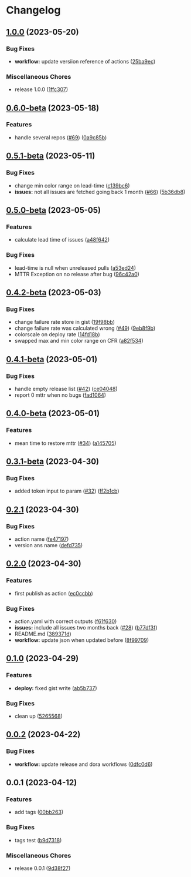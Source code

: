 # Changelog

## [1.0.0](https://github.com/stenjo/devops-metrics-action/compare/v0.6.0-beta...v1.0.0) (2023-05-20)


### Bug Fixes

* **workflow:** update versiion reference of actions ([25ba9ec](https://github.com/stenjo/devops-metrics-action/commit/25ba9eca29382cc04fe502de26ffdf6d1e0d1b40))


### Miscellaneous Chores

* release 1.0.0 ([1ffc307](https://github.com/stenjo/devops-metrics-action/commit/1ffc3073f9ea241bb2cba6572ff3cffe9b014906))

## [0.6.0-beta](https://github.com/stenjo/devops-metrics-action/compare/v0.5.1-beta...v0.6.0-beta) (2023-05-18)


### Features

* handle several repos ([#69](https://github.com/stenjo/devops-metrics-action/issues/69)) ([0a9c85b](https://github.com/stenjo/devops-metrics-action/commit/0a9c85b62e6a94ce86b85933f8486a6917c7269b))

## [0.5.1-beta](https://github.com/stenjo/devops-metrics-action/compare/v0.5.0-beta...v0.5.1-beta) (2023-05-11)


### Bug Fixes

* change min color range on lead-time ([c139bc6](https://github.com/stenjo/devops-metrics-action/commit/c139bc692b37ba3954f1e8fde282e5faa52b0e38))
* **issues:** not all issues are fetched going back 1 month ([#66](https://github.com/stenjo/devops-metrics-action/issues/66)) ([5b36db8](https://github.com/stenjo/devops-metrics-action/commit/5b36db871a2251c9aff41054dda03ef0d8b7f0d2))

## [0.5.0-beta](https://github.com/stenjo/devops-metrics-action/compare/v0.4.2-beta...v0.5.0-beta) (2023-05-05)


### Features

* calculate lead time of issues ([a48f642](https://github.com/stenjo/devops-metrics-action/commit/a48f6423b8079f62801b1bcb39416eaefb3b5a39))


### Bug Fixes

* lead-time is null when unreleased pulls ([a53ed24](https://github.com/stenjo/devops-metrics-action/commit/a53ed243ba337f70f5f93039b8a9610c99861356))
* MTTR Exception on no release after bug ([96c42a0](https://github.com/stenjo/devops-metrics-action/commit/96c42a0fbb54ba9fc6a9b73caea9a1cab75c6064))

## [0.4.2-beta](https://github.com/stenjo/devops-metrics-action/compare/v0.4.1-beta...v0.4.2-beta) (2023-05-03)


### Bug Fixes

* change failure rate store in gist ([19f98bb](https://github.com/stenjo/devops-metrics-action/commit/19f98bbde299c118e0485d07f123acf71a9f9e36))
* change failure rate was calculated wrong ([#49](https://github.com/stenjo/devops-metrics-action/issues/49)) ([9eb8f9b](https://github.com/stenjo/devops-metrics-action/commit/9eb8f9b4baeb17a49224ae5b21dab6d08078584c))
* colorscale on deploy rate ([14fd18b](https://github.com/stenjo/devops-metrics-action/commit/14fd18b70946c60dd1ae070059be54cd93fb07f0))
* swapped max and min color range on CFR ([a82f534](https://github.com/stenjo/devops-metrics-action/commit/a82f5340cbf29070290caa0fa1c23be44f18c23f))

## [0.4.1-beta](https://github.com/stenjo/devops-metrics-action/compare/v0.4.0-beta...v0.4.1-beta) (2023-05-01)


### Bug Fixes

* handle empty release list ([#42](https://github.com/stenjo/devops-metrics-action/issues/42)) ([ce04048](https://github.com/stenjo/devops-metrics-action/commit/ce040485974f9b17b4e70cc676d2f41211a906f5))
* report 0 mttr when no bugs ([fad1064](https://github.com/stenjo/devops-metrics-action/commit/fad1064456834164ea75f1dda44259a184339cd6))

## [0.4.0-beta](https://github.com/stenjo/devops-metrics-action/compare/v0.3.1-beta...v0.4.0-beta) (2023-05-01)


### Features

* mean time to restore mttr ([#34](https://github.com/stenjo/devops-metrics-action/issues/34)) ([a145705](https://github.com/stenjo/devops-metrics-action/commit/a145705c0d8a6c2331ffbda7652080e22a13d8ce))

## [0.3.1-beta](https://github.com/stenjo/devops-metrics-action/compare/v0.3.0-beta...v0.3.1-beta) (2023-04-30)


### Bug Fixes

* added token input to param ([#32](https://github.com/stenjo/devops-metrics-action/issues/32)) ([ff2b1cb](https://github.com/stenjo/devops-metrics-action/commit/ff2b1cbb473b7616e2055561882e66f94102ec65))

## [0.2.1](https://github.com/stenjo/devops-metrics-action/compare/v0.2.0...v0.2.1) (2023-04-30)


### Bug Fixes

* action name ([fe47197](https://github.com/stenjo/devops-metrics-action/commit/fe47197c927d0beac003c0bdc7eeb6991f43a5aa))
* version ans name ([defd735](https://github.com/stenjo/devops-metrics-action/commit/defd7354072c3e7d750326cc23713a1238fadbad))

## [0.2.0](https://github.com/stenjo/devops-metrics-action/compare/v0.1.0...v0.2.0) (2023-04-30)


### Features

* first publish as action ([ec0ccbb](https://github.com/stenjo/devops-metrics-action/commit/ec0ccbbfef5d62657d9ff3e5db9070bb1089c957))


### Bug Fixes

* action.yaml with correct outputs ([f61f630](https://github.com/stenjo/devops-metrics-action/commit/f61f6309f831d5f5d07d494f23e90445f2402fd7))
* **issues:** include all issues two months back ([#28](https://github.com/stenjo/devops-metrics-action/issues/28)) ([b77df3f](https://github.com/stenjo/devops-metrics-action/commit/b77df3f1c470216904c792eac2d0bbbdbd959e21))
* README.md ([389371d](https://github.com/stenjo/devops-metrics-action/commit/389371db595eb5145c9a70577546f97913d360dd))
* **workflow:** update json when updated before ([8f99709](https://github.com/stenjo/devops-metrics-action/commit/8f997097aeb75e73d9063452f97c2f5f3cd21d5d))

## [0.1.0](https://github.com/stenjo/dora/compare/v0.0.2...v0.1.0) (2023-04-29)


### Features

* **deploy:** fixed gist write ([ab5b737](https://github.com/stenjo/dora/commit/ab5b73791ef2d3247038a4c0b7f4afc573a9fc80))


### Bug Fixes

* clean up ([5265568](https://github.com/stenjo/dora/commit/5265568661241b8be64cf7df2ea455ba736908ee))

## [0.0.2](https://github.com/stenjo/dora/compare/v0.0.1...v0.0.2) (2023-04-22)


### Bug Fixes

* **workflow:** update release and dora workflows ([0dfc0d6](https://github.com/stenjo/dora/commit/0dfc0d61c946b28808aa9d5a9dae1e34b312b2dc))

## 0.0.1 (2023-04-12)


### Features

* add tags ([00bb263](https://github.com/stenjo/dora/commit/00bb2635dd6f1ba48d4ddd60495a4ff7571c1452))


### Bug Fixes

* tags test ([b9d7318](https://github.com/stenjo/dora/commit/b9d7318893d5dc66c9ea5549507788d88f3bc406))


### Miscellaneous Chores

* release 0.0.1 ([9d38f27](https://github.com/stenjo/dora/commit/9d38f275d29ae453b733a3b365c46217ad8088ef))
